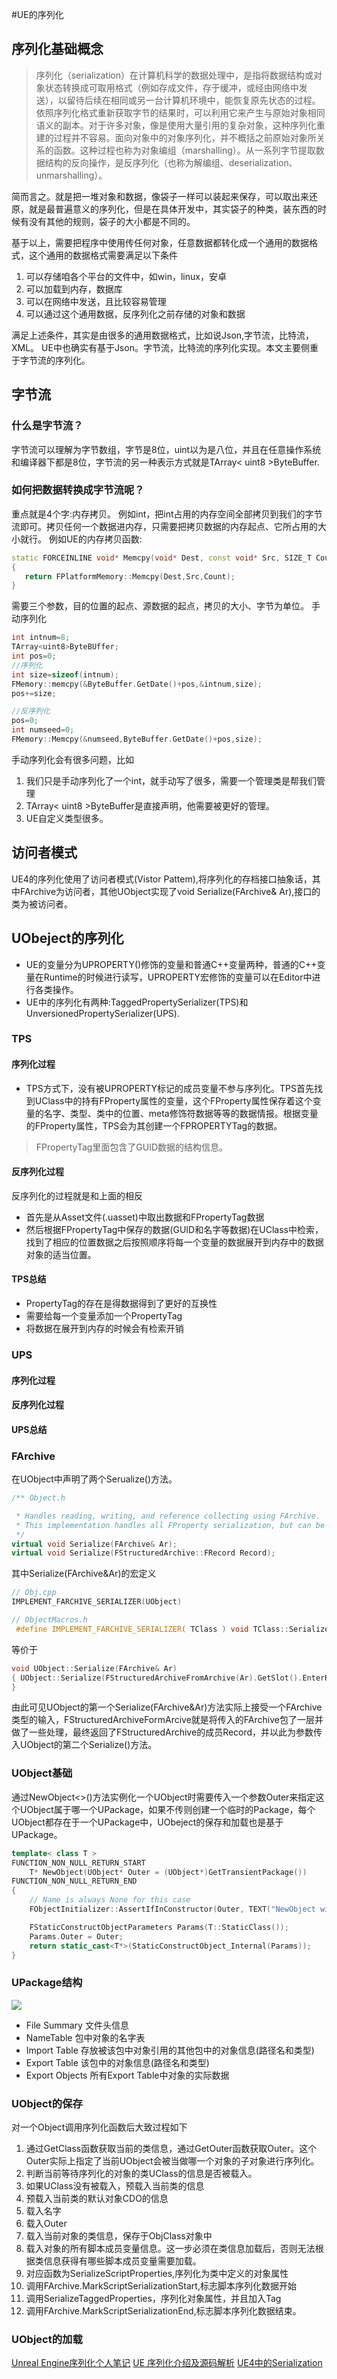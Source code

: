 #UE的序列化
## 序列化基础概念
> 序列化（serialization）在计算机科学的数据处理中，是指将数据结构或对象状态转换成可取用格式（例如存成文件，存于缓冲，或经由网络中发送），以留待后续在相同或另一台计算机环境中，能恢复原先状态的过程。依照序列化格式重新获取字节的结果时，可以利用它来产生与原始对象相同语义的副本。对于许多对象，像是使用大量引用的复杂对象，这种序列化重建的过程并不容易。面向对象中的对象序列化，并不概括之前原始对象所关系的函数。这种过程也称为对象编组（marshalling）。从一系列字节提取数据结构的反向操作，是反序列化（也称为解编组、deserialization、unmarshalling）。

简而言之。就是把一堆对象和数据，像袋子一样可以装起来保存，可以取出来还原，就是最普遍意义的序列化，但是在具体开发中，其实袋子的种类，装东西的时候有没有其他的规则，袋子的大小都是不同的。

基于以上，需要把程序中使用传任何对象，任意数据都转化成一个通用的数据格式，这个通用的数据格式需要满足以下条件
1. 可以存储咱各个平台的文件中，如win，linux，安卓
2. 可以加载到内存，数据库
3. 可以在网络中发送，且比较容易管理
4. 可以通过这个通用数据，反序列化之前存储的对象和数据

满足上述条件，其实是由很多的通用数据格式，比如说Json,字节流，比特流，XML。
UE中也确实有基于Json。字节流，比特流的序列化实现。本文主要侧重于字节流的序列化。

## 字节流
### 什么是字节流？
字节流可以理解为字节数组，字节是8位，uint以为是八位，并且在任意操作系统和编译器下都是8位，字节流的另一种表示方式就是TArray< uint8 >ByteBuffer.
### 如何把数据转换成字节流呢？
重点就是4个字:内存拷贝。
例如int，把int占用的内存空间全部拷贝到我们的字节流即可。拷贝任何一个数据进内存，只需要把拷贝数据的内存起点、它所占用的大小就行。
例如UE的内存拷贝函数:
~~~c++
static FORCEINLINE void* Memcpy(void* Dest, const void* Src, SIZE_T Count)
{
   return FPlatformMemory::Memcpy(Dest,Src,Count);
}
~~~
需要三个参数，目的位置的起点、源数据的起点，拷贝的大小、字节为单位。
手动序列化
~~~c++
int intnum=8;
TArray<uint8>ByteBUffer;
int pos=0;
//序列化
int size=sizeof(intnum);
FMemory::memcpy(&ByteBuffer.GetDate()+pos,&intnum,size);
pos+=size;

//反序列化
pos=0;
int numseed=0;
FMemory::Memcpy(&numseed,ByteBuffer.GetDate()+pos,size);
~~~
手动序列化会有很多问题，比如
1. 我们只是手动序列化了一个int，就手动写了很多，需要一个管理类是帮我们管理
2. TArray< uint8 >ByteBuffer是直接声明，他需要被更好的管理。
3. UE自定义类型很多。

## 访问者模式
UE4的序列化使用了访问者模式(Vistor Pattem),将序列化的存档接口抽象话，其中FArchive为访问者，其他UObject实现了void Serialize(FArchive& Ar),接口的类为被访问者。


## UObeject的序列化
* UE的变量分为UPROPERTY()修饰的变量和普通C++变量两种，普通的C++变量在Runtime的时候进行读写，UPROPERTY宏修饰的变量可以在Editor中进行各类操作。
* UE中的序列化有两种:TaggedPropertySerializer(TPS)和UnversionedPropertySerializer(UPS).
### TPS
#### 序列化过程
* TPS方式下，没有被UPROPERTY标记的成员变量不参与序列化。TPS首先找到UClass中的持有FProperty属性的变量，这个FProperty属性保存着这个变量的名字、类型、类中的位置、meta修饰符数据等等的数据情报。根据变量的FProperty属性，TPS会为其创建一个FPROPERTYTag的数据。
> FPropertyTag里面包含了GUID数据的结构信息。

#### 反序列化过程
反序列化的过程就是和上面的相反
* 首先是从Asset文件(.uasset)中取出数据和FPropertyTag数据
* 然后根据FPropertyTag中保存的数据(GUID和名字等数据)在UClass中检索，找到了相应的位置数据之后按照顺序将每一个变量的数据展开到内存中的数据对象的适当位置。

#### TPS总结
* PropertyTag的存在是得数据得到了更好的互换性
* 需要给每一个变量添加一个PropertyTag
* 将数据在展开到内存的时候会有检索开销
  

###  UPS
#### 序列化过程

#### 反序列化过程
#### UPS总结


### FArchive
在UObject中声明了两个Serualize()方法。
~~~c++
/** Object.h

 * Handles reading, writing, and reference collecting using FArchive.
 * This implementation handles all FProperty serialization, but can be overridden for native variables.
 */
virtual void Serialize(FArchive& Ar);
virtual void Serialize(FStructuredArchive::FRecord Record);
~~~
其中Serialize(FArchive&Ar)的宏定义
~~~c++
// Obj.cpp
IMPLEMENT_FARCHIVE_SERIALIZER(UObject)

// ObjectMacros.h
 #define IMPLEMENT_FARCHIVE_SERIALIZER( TClass ) void TClass::Serialize(FArchive& Ar) { TClass::Serialize(FStructuredArchiveFromArchive(Ar).GetSlot().EnterRecord()); }
~~~
等价于
~~~c++
void UObject::Serialize(FArchive& Ar) 
{ UObject::Serialize(FStructuredArchiveFromArchive(Ar).GetSlot().EnterRecord()); 
}
~~~
由此可见UObject的第一个Serialize(FArchive&Ar)方法实际上接受一个FArchive类型的输入，FStructuredArchiveFormArcive就是将传入的FArchive包了一层并做了一些处理，最终返回了FStructuredArchive的成员Record，并以此为参数传入UObject的第二个Serialize()方法。


### UObject基础
通过NewObject<>()方法实例化一个UObject时需要传入一个参数Outer来指定这个UObject属于哪一个UPackage，如果不传则创建一个临时的Package，每个UObject都存在于一个UPackage中，UObeject的保存和加载也是基于UPackage。
~~~c++
template< class T >
FUNCTION_NON_NULL_RETURN_START
	T* NewObject(UObject* Outer = (UObject*)GetTransientPackage())
FUNCTION_NON_NULL_RETURN_END
{
	// Name is always None for this case
	FObjectInitializer::AssertIfInConstructor(Outer, TEXT("NewObject with empty name can't be used to create default subobjects (inside of UObject derived class constructor) as it produces inconsistent object names. Use ObjectInitializer.CreateDefaultSubobject<> instead."));

	FStaticConstructObjectParameters Params(T::StaticClass());
	Params.Outer = Outer;
	return static_cast<T*>(StaticConstructObject_Internal(Params));
}
~~~


### UPackage结构
![](https://pic1.zhimg.com/80/v2-67dc42c1f35fbf0e7509fe7f6d6f9988_720w.webp)

* File Summary 文件头信息
* NameTable 包中对象的名字表
* Import Table 存放被该包中对象引用的其他包中的对象信息(路径名和类型)
* Export Table 该包中的对象信息(路径名和类型)
* Export Objects 所有Export Table中对象的实际数据

### UObject的保存
对一个Object调用序列化函数后大致过程如下
1. 通过GetClass函数获取当前的类信息，通过GetOuter函数获取Outer。这个Outer实际上指定了当前UObject会被当做哪一个对象的子对象进行序列化。
2. 判断当前等待序列化的对象的类UClass的信息是否被载入。
3. 如果UClass没有被载入，预载入当前类的信息
4. 预载入当前类的默认对象CDO的信息
5. 载入名字
6. 载入Outer
7. 载入当前对象的类信息，保存于ObjClass对象中
8. 载入对象的所有脚本成员变量信息。这一步必须在类信息加载后，否则无法根据类信息获得有哪些脚本成员变量需要加载。
9. 对应函数为SerializeScriptProperties,序列化为类中定义的对象属性
10. 调用FArchive.MarkScriptSerializationStart,标志脚本序列化数据开始
11. 调用SerializeTaggedProperties，序列化对象属性，并且加入Tag
12. 调用FArchive.MarkScriptSerializationEnd,标志脚本序列化数据结束。
### UObject的加载

[Unreal Engine序列化个人笔记](https://zhuanlan.zhihu.com/p/616109129)
[UE 序列化介绍及源码解析](https://zhuanlan.zhihu.com/p/617464719)
[UE4中的Serialization](https://stonelzp.github.io/ue4-serialization/)